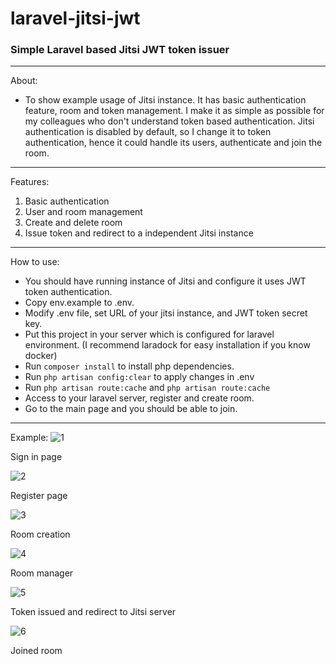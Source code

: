 # laravel-jitsi-jwt
### Simple Laravel based Jitsi JWT token issuer ###
----
About:
- To show example usage of Jitsi instance. It has basic authentication feature, room and token management. I make it as simple as possible for my colleagues who don't understand token based authentication. Jitsi authentication is disabled by default, so I change it to token authentication, hence it could handle its users, authenticate and join the room.
----
Features:
1. Basic authentication
2. User and room management
3. Create and delete room
4. Issue token and redirect to a independent Jitsi instance
----
How to use:
- You should have running instance of Jitsi and configure it uses JWT token authentication.
- Copy env.example to .env.
- Modify .env file, set URL of your jitsi instance, and JWT token secret key.
- Put this project in your server which is configured for laravel environment. (I recommend laradock for easy installation if you know docker)
- Run `composer install` to install php dependencies.
- Run `php artisan config:clear` to apply changes in .env
- Run `php artisan route:cache` and `php artisan route:cache`
- Access to your laravel server, register and create room.
- Go to the main page and you should be able to join.
----
Example:
![1](https://github.com/hangon1234/laravel-jitsi-jwt/blob/master/images/1.png?raw=true)

Sign in page

![2](https://github.com/hangon1234/laravel-jitsi-jwt/blob/master/images/2.png?raw=true)

Register page

![3](https://github.com/hangon1234/laravel-jitsi-jwt/blob/master/images/3.png?raw=true)

Room creation

![4](https://github.com/hangon1234/laravel-jitsi-jwt/blob/master/images/4.png?raw=true)

Room manager

![5](https://github.com/hangon1234/laravel-jitsi-jwt/blob/master/images/5.png?raw=true)

Token issued and redirect to Jitsi server

![6](https://github.com/hangon1234/laravel-jitsi-jwt/blob/master/images/6.png?raw=true)

Joined room
